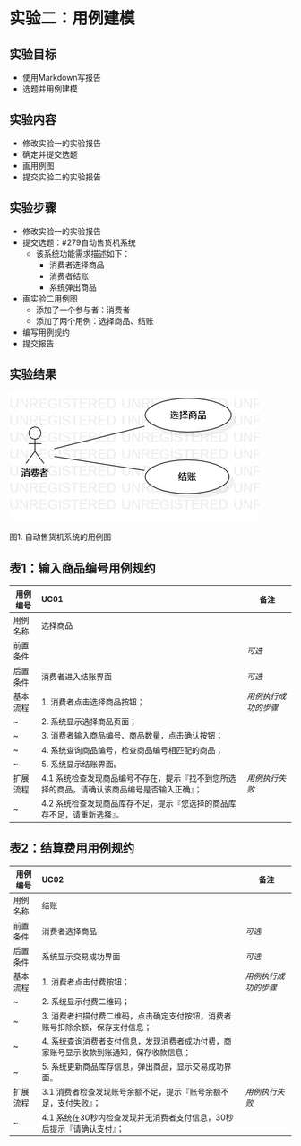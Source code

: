 # 实验二：用例建模

## 实验目标

- 使用Markdown写报告
- 选题并用例建模

## 实验内容

- 修改实验一的实验报告
- 确定并提交选题
- 画用例图
- 提交实验二的实验报告

## 实验步骤

- 修改实验一的实验报告
- 提交选题：#279自动售货机系统
  - 该系统功能需求描述如下：
    - 消费者选择商品
    - 消费者结账
    - 系统弹出商品
- 画实验二用例图
  - 添加了一个参与者：消费者
  - 添加了两个用例：选择商品、结账
- 编写用例规约
- 提交报告

## 实验结果

![用例图](./model2.jpg)

图1. 自动售货机系统的用例图

## 表1：输入商品编号用例规约  

用例编号  | UC01 | 备注  
-|:-|-  
用例名称  | 选择商品  |   
前置条件  |      | *可选*   
后置条件  | 消费者进入结账界面     | *可选*   
基本流程  | 1. 消费者点击选择商品按钮；  |*用例执行成功的步骤*    
~| 2. 系统显示选择商品页面；  |   
~| 3. 消费者输入商品编号、商品数量，点击确认按钮；  |   
~| 4. 系统查询商品编号，检查商品编号相匹配的商品；  |   
~| 5. 系统显示结账界面。  |  
扩展流程  | 4.1 系统检查发现商品编号不存在，提示『找不到您所选择的商品，请确认该商品编号是否输入正确』；  |*用例执行失败*
~| 4.2 系统检查发现商品库存不足，提示『您选择的商品库存不足，请重新选择』。  |  

## 表2：结算费用用例规约  

用例编号  | UC02 | 备注  
-|:-|-  
用例名称  | 结账  |   
前置条件  | 消费者选择商品     | *可选*   
后置条件  | 系统显示交易成功界面     | *可选*   
基本流程  | 1. 消费者点击付费按钮；  |*用例执行成功的步骤*    
~| 2. 系统显示付费二维码；  |   
~| 3. 消费者扫描付费二维码，点击确定支付按钮，消费者账号扣除余额，保存支付信息；  |   
~| 4. 系统查询消费者支付信息，发现消费者成功付费，商家账号显示收款到账通知，保存收款信息；  |   
~| 5. 系统更新商品库存信息，弹出商品，显示交易成功界面。  |  
扩展流程  | 3.1 消费者检查发现账号余额不足，提示『账号余额不足，支付失败』；  |*用例执行失败*    
~| 4.1 系统在30秒内检查发现并无消费者支付信息，30秒后提示『请确认支付』；  |  


